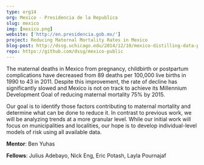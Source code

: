 ```yaml
---
type: org14
org: Mexico - Presidencia de la Republica
slug: mexico
img: [mexico.png]
website: ['http://en.presidencia.gob.mx/']
project: Reducing Maternal Mortality Rates in Mexico
blog-post: http://dssg.uchicago.edu/2014/12/10/mexico-distilling-data-policy.html
repo: https://github.com/dssg/mexico-public
---
```


The maternal deaths in Mexico from pregnancy, childbirth or postpartum complications have decreased from 89 deaths per 100,000 live births in 1990 to 43 in 2011. Despite this improvement, the rate of decline has significantly slowed and Mexico is not on track to achieve its Millennium Development Goal of reducing maternal mortality 75% by 2015.
 
Our goal is to identify those factors contributing to maternal mortality and determine what can be done to reduce it. In contrast to previous work, we will be analyzing trends at a more granular level. While our initial work will focus on municipalities and localities, our hope is to develop  individual-level models of risk using all available data.

**Mentor**: Ben Yuhas

**Fellows**: Julius Adebayo, Nick Eng, Eric Potash, Layla Pournajaf
